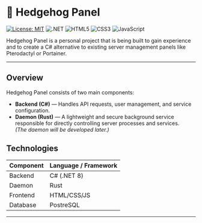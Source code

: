 # 🦔 Hedgehog Panel

[![License: MIT](https://img.shields.io/badge/License-Apache%202.0-yellow.svg)](https://opensource.org/licenses/MIT) ![.NET](
https://img.shields.io/badge/.NET-8-blue)
 ![HTML5](https://img.shields.io/badge/HTML5-E34F26?logo=html5&logoColor=white) ![CSS3](https://img.shields.io/badge/CSS3-1572B6?logo=css3&logoColor=white) ![JavaScript](https://img.shields.io/badge/JavaScript-F7DF1E?logo=javascript&logoColor=black)

Hedgehog Panel is a personal project that is being built to gain experience and to create a C# alternative to existing server management panels like Pterodactyl or Portainer.

---
## Overview
Hedgehog Panel consists of two main components:

- **Backend (C#)** — Handles API requests, user management, and service configuration.
- **Daemon (Rust)** — A lightweight and secure background service responsible for directly controlling server processes and services.  
  *(The daemon will be developed later.)*

## Technologies

| Component | Language / Framework |
|-----------|----------------------|
| Backend   | C# (.NET 8)          |
| Daemon    | Rust                 |
| Frontend  | HTML/CSS/JS          |
| Database  | PostreSQL            |

---

